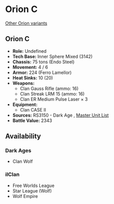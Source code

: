 # Orion C 

[Other Orion variants](../orion.md) 

## Orion C 

- **Role:** Undefined 
- **Tech Base:** Inner Sphere Mixed (3142) 
- **Chassis:** 75 tons (Endo Steel) 
- **Movement:** 4 / 6 
- **Armor:** 224 (Ferro Lamellor) 
- **Heat Sinks:** 10 (20) 
- **Weapons:** 
  - Clan Gauss Rifle (ammo: 16) 
  - Clan Streak LRM 15 (ammo: 16) 
  - Clan ER Medium Pulse Laser × 3 
- **Equipment:** 
  - Clan CASE II 
- **Sources:** RS3150 - Dark Age , [Master Unit List](http://masterunitlist.info/Unit/Details/7998) 
- **Battle Value:** 2343 

## Availability 

### Dark Ages 

- Clan Wolf 

### ilClan 

- Free Worlds League 
- Star League (Wolf) 
- Wolf Empire 

